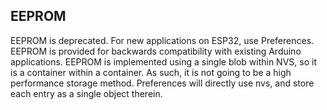 ## EEPROM

EEPROM is deprecated.  For new applications on ESP32, use Preferences.  EEPROM is provided for backwards compatibility with existing Arduino applications.
EEPROM is implemented using a single blob within NVS, so it is a container within a container. As such, it is not going to be a high performance storage method.  Preferences will directly use nvs, and store each entry as a single object therein.
